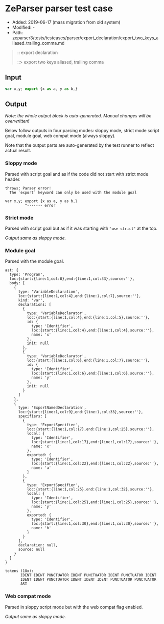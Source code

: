 # ZeParser parser test case

- Added: 2019-06-17 (mass migration from old system)
- Modified: -
- Path: zeparser3/tests/testcases/parser/export_declaration/export_two_keys_aliased_trailing_comma.md

> :: export declaration
>
> ::> export two keys aliased, trailing comma

## Input

`````js
var x,y; export {x as a, y as b,}
`````

## Output

_Note: the whole output block is auto-generated. Manual changes will be overwritten!_

Below follow outputs in four parsing modes: sloppy mode, strict mode script goal, module goal, web compat mode (always sloppy).

Note that the output parts are auto-generated by the test runner to reflect actual result.

### Sloppy mode

Parsed with script goal and as if the code did not start with strict mode header.

`````
throws: Parser error!
  The `export` keyword can only be used with the module goal

var x,y; export {x as a, y as b,}
         ^------- error
`````

### Strict mode

Parsed with script goal but as if it was starting with `"use strict"` at the top.

_Output same as sloppy mode._

### Module goal

Parsed with the module goal.

`````
ast: {
  type: 'Program',
  loc:{start:{line:1,col:0},end:{line:1,col:33},source:''},
  body: [
    {
      type: 'VariableDeclaration',
      loc:{start:{line:1,col:4},end:{line:1,col:7},source:''},
      kind: 'var',
      declarations: [
        {
          type: 'VariableDeclarator',
          loc:{start:{line:1,col:4},end:{line:1,col:5},source:''},
          id: {
            type: 'Identifier',
            loc:{start:{line:1,col:4},end:{line:1,col:4},source:''},
            name: 'x'
          },
          init: null
        },
        {
          type: 'VariableDeclarator',
          loc:{start:{line:1,col:6},end:{line:1,col:7},source:''},
          id: {
            type: 'Identifier',
            loc:{start:{line:1,col:6},end:{line:1,col:6},source:''},
            name: 'y'
          },
          init: null
        }
      ]
    },
    {
      type: 'ExportNamedDeclaration',
      loc:{start:{line:1,col:9},end:{line:1,col:33},source:''},
      specifiers: [
        {
          type: 'ExportSpecifier',
          loc:{start:{line:1,col:17},end:{line:1,col:25},source:''},
          local: {
            type: 'Identifier',
            loc:{start:{line:1,col:17},end:{line:1,col:17},source:''},
            name: 'x'
          },
          exported: {
            type: 'Identifier',
            loc:{start:{line:1,col:22},end:{line:1,col:22},source:''},
            name: 'a'
          }
        },
        {
          type: 'ExportSpecifier',
          loc:{start:{line:1,col:25},end:{line:1,col:32},source:''},
          local: {
            type: 'Identifier',
            loc:{start:{line:1,col:25},end:{line:1,col:25},source:''},
            name: 'y'
          },
          exported: {
            type: 'Identifier',
            loc:{start:{line:1,col:30},end:{line:1,col:30},source:''},
            name: 'b'
          }
        }
      ],
      declaration: null,
      source: null
    }
  ]
}

tokens (18x):
       IDENT IDENT PUNCTUATOR IDENT PUNCTUATOR IDENT PUNCTUATOR IDENT
       IDENT IDENT PUNCTUATOR IDENT IDENT IDENT PUNCTUATOR PUNCTUATOR
       ASI
`````


### Web compat mode

Parsed in sloppy script mode but with the web compat flag enabled.

_Output same as sloppy mode._
